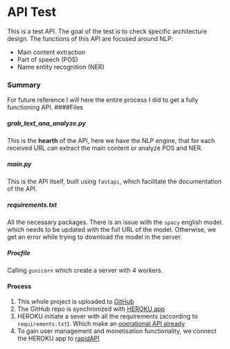 # API Test
This is a test API. 
The goal of the test is to check specific architecture design.
The functions of this API are focused around NLP:
* Main content extraction
* Part of speech (POS)
* Name entity recognition (NER)
 
### Summary

For future reference I will here the entire process I did to get a fully functioning API.
####Files
##### grab_text_ana_analyze.py
This is the **hearth** of the API, here we have the NLP engine, that for each received URL can extract the main content or analyze POS and NER.
##### main.py
This is the API itself, built using `fastapi`, which facilitate the documentation of the API.
##### requirements.txt
All the necessary packages. There is an issue with the `spacy` english model. 
which needs to be updated with the full URL of the model. Otherwise, we get an error while trying to download the model in the server.
##### Procfile
Calling `gunicorn` which create a server with 4 workers.

#### Process

1. This whole project is uploaded to [GitHub](https://github.com/dorlavie/testApi)
2. The GitHub repo is synchronized with [HEROKU app](https://dashboard.heroku.com/apps/dor-la-vie-testapi)
3. HEROKU initiate a sever with all the requirements (according to `requirements.txt`). Which make an [operational API already](https://dor-la-vie-testapi.herokuapp.com/docs)
4. To gain user management and monetisation functionality, we connect the HEROKU app to [rapidAPI](https://rapidapi.com/dorlavie/api/test1972)